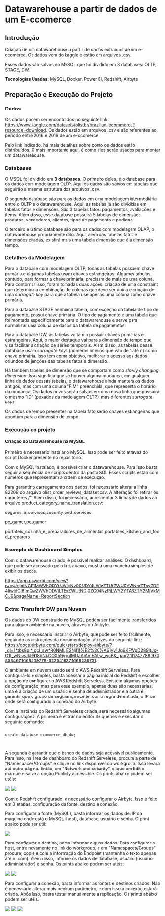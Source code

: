 # Datawarehouse a partir de dados de um E-ccomerce
## Introdução
Criação de um datawarehouse a partir de dados extraídos de um e-ccomerce. Os dados vem do kaggle e estão em arquivos .csv.

Esses dados são salvos no MySQL que foi dividido em 3 databases: OLTP, STAGE, DW.

**Tecnologias Usadas**: MySQL, Docker, Power BI, Redshift, Airbyte

## Preparação e Execução do Projeto

### Dados

Os dados podem ser encontrados no seguinte link: https://www.kaggle.com/datasets/olistbr/brazilian-ecommerce?resource=download. Os dados estão em arquivos .csv e são referentes ao período entre 2016 e 2018 de um e-ccomerce.

Pelo link indicado, há mais detalhes sobre como os dados estão distribuídos. O mais importante aqui, é como eles serão usados para montar um datawarehouse.

### Databases

O MSQL foi dividido em **3 databases**. O primeiro deles, é o database para os dados com modelagem OLTP. Aqui os dados são salvos em tabelas que seguirão a mesma estrutura dos arquivos .csv.

O segundo database são para os dados em uma modelagem intermediária entre o OLTP e o datawarehouse. Aqui, as tabelas já são divididas em tabelas fatos e dimensões. São 3 tabelas fatos: pagamentos, avaliações e items. Além disso, esse database possuirá 5 tabelas de dimensão: produtos, vendedores, clientes, tipos de pagamento e pedidos.

O terceiro e último database são para os dados com modelagem OLAP, o datawarehouse propriamente dito. Aqui, além das tabelas fatos e dimensões citadas, existirá mais uma tabela dimensão que é a dimensão tempo.

### Detalhes da Modelagem

Para o database com modelagem OLTP, todas as tabelas possuem chave primária e algumas tabelas usam chaves estrangeiras. Algumas tabelas, contudo, para formar a chave primária, precisam de mais de uma coluna. Para contornar isso, foram tomadas duas ações: criação de uma constraint que determina a combinação de colunas que deve ser única e criação de uma *surrogate key* para que a tabela use apenas uma coluna como chave primária.

Para o database STAGE nenhuma tabela, com exceção da tabela de tipo de pagamento, possui chave primária. O tipo de pagamento é uma tabela que foi montada especificamente para o datawarehouse e serve para normalizar uma coluna de dados da tabela de pagamentos.

Para o database DW, as tabelas voltam a possuir chaves primárias e estrangeiras. Aqui, o maior destaque vai para a dimensão de tempo que visa facilitar a criação de séries temporais. Além disso, as tabelas desse database usam *surrogate keys* (números inteiros que vão de 1 até n) como chave primária. Isso tem como objetivo, melhorar o acesso aos dados oriundos de junções das tabelas fatos e dimensão.

Há também tabelas de dimensão que se comportam como *slowly changing dimension*. Isso significa que se houver alguma mudança, em qualquer linha de dados dessas tabelas, o datawarehouse ainda manterá os dados antigos, mas com uma coluna "FIM" preenchida, que representa o horário da mudança. Os dados novos serão salvos em uma nova linha que possuirá o mesmo "ID" (puxados da modelagem OLTP), mas diferentes *surrogate keys*.

Os dados de tempo presentes na tabela fato serão chaves estrangeiras que apontam para a dimensão de tempo.

### Execução do projeto

#### Criação do Datawarehouse no MySQL

Primeiro é necessário instalar o MySQL. Isso pode ser feito através do script Docker presente no repositório.

Com o MySQL instalado, é possível criar o datawarehouse. Para isso basta seguir a sequência de scripts dentro da pasta SQl. Esses scripts estão com números que representam a ordem de execução.

Para garantir o carregamento dos dados, foi necessário alterar a linha 82209 do arquivo olist_order_reviews_dataset.csv. A alteração foi retirar os caracteres /". Além disso, foi necessário, acrescentar 3 linhas de dados ao arquivo product_category_name_translation.csv:

seguros_e_servicos,security_and_services

pc_gamer,pc_gamer

portateis_cozinha_e_preparadores_de_alimentos,portables_kitchen_and_food_preparers

### Exemplo de Dashboard Simples

Com o datawarehouse criado, é possível realizar análises. O dashboard, que pode ser acessado pelo link abaixo, mostra uma maneira simples de exibir os dados.

https://app.powerbi.com/view?r=eyJrIjoiNGE1MWVhODYtNWIyNy00NDY4LWIzZTUtZWU0YWNmZTcyZDE4IiwidCI6ImQwZWVhODVjLTExZWUtNDI0ZC04NzRjLWY2YTA3ZTY2MjVkMCJ9&pageName=ReportSection

### Extra: Transferir DW para Nuvem

Os dados do DW construído no MySQL podem ser facilmente transferidos para algum ambiente na nuvem, através do Airbyte.

Para isso, é necessário instalar o Airbyte, que pode ser feito facilmente, seguindo as instruções da documentação, através do seguinte link: https://docs.airbyte.com/quickstart/deploy-airbyte/?_gl=1*tbs8gi*_gcl_aw*R0NMLjE2NjI1[%E2%80%A6]vy1Jg9KFWpD289ItJx-G1t_wNseJkR918bNkOOX59yyqlMUaAiAmEALw_wcB&_ga=2.111747788.970858467.1669239778-623541937.1669239751.

O ambiente em nuvem usado será o AWS Redshift Serveless. Para configura-lo é simples, basta acessar a página inicial do Redshift e escolher a opção de configurar o AWS Redshift Serveless. Existem algumas opções de configuração, mas para esse exemplo, apenas duas são necessárias: uma é a criação de um usuário e senha de administrador e a outra é garantir que o grupo de segurança aceite, como regra de entrada, o IP de onde será configurado a conexão do Airbyte.

Com a instância do Redshift Serveless criada, será necessário algumas configurações. A primeira é entrar no editor de queries e executar o seguinte comando:

<code>
create database ecommerce_db_dw;
<br>
</code>


A segunda é garantir que o banco de dados seja acessível publicamente. Para isso, na área de dashboard do Redshift Serveless, procure a parte de "Namespaces/Groups" e clique no link disponível do workgroup. Isso levará até outra página. Então, em "Network and security", clique em Edit e marque e salve a opção Publicly accessible. Os prints abaixo podem ser utéis:

<img src="./imgs/Namespace_Workgroup.PNG">

<img src="./imgs/PubliclyAccessible.png">


Com o Redshift configurado, é necessário configurar o Airbyte. Isso é feito em 3 etapas: configuração da fonte, destino e conexão.

Para configurar a fonte (MySQL), basta informar os dados de: IP da máquina onde está o MySQL (host), database, usuário e senha. O print abaixo pode ser util:

<img src="./imgs/Airbyte_Source.PNG">

Para configurar o destino, basta informar alguns dados. Para configurar o host, entre novamente no link do workgroup, e em "Namespaces/Groups" procure, copie e cole a informação do Endpoint (mantenha o texto apenas até o .com). Além disso, informe os dados de database, usuário (usuário adiministrador) e senha. Os prints abaixo podem ser utéis:

<img src="./imgs/Endpoint.PNG">

<img src="./imgs/Airbyte_Destiny.PNG">

Para configurar a conexão, basta informar as fontes e destinos criados. Não é necessário alterar mais nenhum parâmetro, e com isso a conexão estará criada. Após isso, basta testar manualmente a replicação. Os prints abaixo podem ser utéis:

<img src="./imgs/Airbyte_Connection1.PNG">
<img src="./imgs/Airbyte_Connection2.PNG">
<img src="./imgs/TesteReplicacao.PNG">